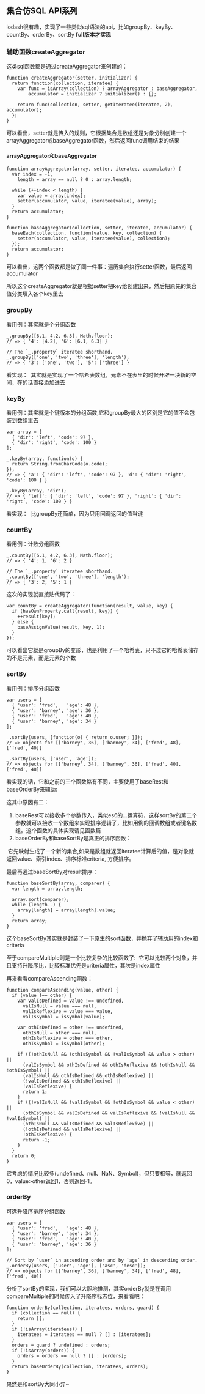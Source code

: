 ## 集合仿SQL API系列
lodash很有趣，实现了一些类似sql语法的api，比如groupBy、keyBy、countBy、orderBy、sortBy
**full版本才实现**

### 辅助函数createAggregator
这类sql函数都是通过createAggregator来创建的：
```
function createAggregator(setter, initializer) {
  return function(collection, iteratee) {
    var func = isArray(collection) ? arrayAggregator : baseAggregator,
        accumulator = initializer ? initializer() : {};

    return func(collection, setter, getIteratee(iteratee, 2), accumulator);
  };
}
```
可以看出，setter就是传入的规则，它根据集合是数组还是对象分别创建一个arrayAggregator或baseAggregator函数，然后返回func调用结束的结果

#### arrayAggregator和baseAggregator
```
function arrayAggregator(array, setter, iteratee, accumulator) {
  var index = -1,
    length = array == null ? 0 : array.length;

  while (++index < length) {
    var value = array[index];
    setter(accumulator, value, iteratee(value), array);
  }
  return accumulator;
}

function baseAggregator(collection, setter, iteratee, accumulator) {
  baseEach(collection, function(value, key, collection) {
    setter(accumulator, value, iteratee(value), collection);
  });
  return accumulator;
}
```
可以看出，这两个函数都是做了同一件事：遍历集合执行setter函数，最后返回accumulator

所以这个createAggregator就是根据setter把key给创建出来，然后把原先的集合值分类填入各个key里去

### groupBy
看用例：其实就是个分组函数
```
_.groupBy([6.1, 4.2, 6.3], Math.floor);
// => { '4': [4.2], '6': [6.1, 6.3] }
 
// The `_.property` iteratee shorthand.
_.groupBy(['one', 'two', 'three'], 'length');
// => { '3': ['one', 'two'], '5': ['three'] }
```

看实现：
<img src="../assets/groupBy.png" alt="">
其实就是实现了一个哈希表数组，元素不在表里的时候开辟一块新的空间，在的话直接添加进去

### keyBy
看用例：其实就是个键版本的分组函数,它和groupBy最大的区别是它的值不会包装到数组里去
```
var array = [
  { 'dir': 'left', 'code': 97 },
  { 'dir': 'right', 'code': 100 }
];
 
_.keyBy(array, function(o) {
  return String.fromCharCode(o.code);
});
// => { 'a': { 'dir': 'left', 'code': 97 }, 'd': { 'dir': 'right', 'code': 100 } }
 
_.keyBy(array, 'dir');
// => { 'left': { 'dir': 'left', 'code': 97 }, 'right': { 'dir': 'right', 'code': 100 } }
```
看实现：
<img src="../assets/keyBy.png" alt="">
比groupBy还简单，因为只用回调返回的值当键

### countBy
看用例：计数分组函数
```
_.countBy([6.1, 4.2, 6.3], Math.floor);
// => { '4': 1, '6': 2 }
 
// The `_.property` iteratee shorthand.
_.countBy(['one', 'two', 'three'], 'length');
// => { '3': 2, '5': 1 }
```
这次的实现就直接贴代码了：
```
var countBy = createAggregator(function(result, value, key) {
  if (hasOwnProperty.call(result, key)) {
    ++result[key];
  } else {
    baseAssignValue(result, key, 1);
  }
});
```
可以看出它就是groupBy的变形，也是利用了一个哈希表，只不过它的哈希表储存的不是元素，而是元素的个数

### sortBy
看用例：排序分组函数
```
var users = [
  { 'user': 'fred',   'age': 48 },
  { 'user': 'barney', 'age': 36 },
  { 'user': 'fred',   'age': 40 },
  { 'user': 'barney', 'age': 34 }
];
 
_.sortBy(users, [function(o) { return o.user; }]);
// => objects for [['barney', 36], ['barney', 34], ['fred', 48], ['fred', 40]]
 
_.sortBy(users, ['user', 'age']);
// => objects for [['barney', 34], ['barney', 36], ['fred', 40], ['fred', 48]]
```
看实现的话，它和之前的三个函数略有不同，主要使用了baseRest和baseOrderBy来辅助:
<img src="../assets/sortBy.png" alt="">

这其中原因有二：
1. baseRest可以接收多个参数传入，类似es6的...运算符，这样sortBy的第二个参数就可以接收一个数组来实现排序逻辑了，比如用例的回调数组或者键名数组。这个函数的具体实现请见函数篇
2. baseOrderBy和baseSortBy是真正的排序函数：
<img src="../assets/baseOrderBy.png" alt="">
它先映射生成了一个新的集合,如果是数组就返回iteratee计算后的值，是对象就返回value、索引index、排序标准criteria, 方便排序。

最后再通过baseSortBy对result排序：
```
function baseSortBy(array, comparer) {
  var length = array.length;

  array.sort(comparer);
  while (length--) {
    array[length] = array[length].value;
  }
  return array;
}
```
这个baseSortBy其实就是封装了一下原生的sort函数，并抛弃了辅助用的index和criteria

至于compareMultiple则是一个比较复杂的比较函数了:
<img src="../assets/compareMultiple.png" alt="">
它可以比较两个对象，并且支持升降序比，比较标准优先是criteria属性，其次是index属性

再来看看compareAscending函数：
```
function compareAscending(value, other) {
  if (value !== other) {
    var valIsDefined = value !== undefined,
      valIsNull = value === null,
      valIsReflexive = value === value,
      valIsSymbol = isSymbol(value);

    var othIsDefined = other !== undefined,
      othIsNull = other === null,
      othIsReflexive = other === other,
      othIsSymbol = isSymbol(other);

    if ((!othIsNull && !othIsSymbol && !valIsSymbol && value > other) ||
      (valIsSymbol && othIsDefined && othIsReflexive && !othIsNull && !othIsSymbol) ||
      (valIsNull && othIsDefined && othIsReflexive) ||
      (!valIsDefined && othIsReflexive) ||
      !valIsReflexive) {
      return 1;
    }
    if ((!valIsNull && !valIsSymbol && !othIsSymbol && value < other) ||
      (othIsSymbol && valIsDefined && valIsReflexive && !valIsNull && !valIsSymbol) ||
      (othIsNull && valIsDefined && valIsReflexive) ||
      (!othIsDefined && valIsReflexive) ||
      !othIsReflexive) {
      return -1;
    }
  }
  return 0;
}
```
它考虑的情况比较多(undefined、null、NaN、Symbol)，但只要相等，就返回0，value>other返回1，否则返回-1。

### orderBy
可选升降序排序分组函数
```
var users = [
  { 'user': 'fred',   'age': 48 },
  { 'user': 'barney', 'age': 34 },
  { 'user': 'fred',   'age': 40 },
  { 'user': 'barney', 'age': 36 }
];
 
// Sort by `user` in ascending order and by `age` in descending order.
_.orderBy(users, ['user', 'age'], ['asc', 'desc']);
// => objects for [['barney', 36], ['barney', 34], ['fred', 48], ['fred', 40]]
```
分析了sortBy的实现，我们可以大胆地推测，其实orderBy就是在调用compareMultiple的时候传入了升降序标志位，来看看吧：
```
function orderBy(collection, iteratees, orders, guard) {
  if (collection == null) {
    return [];
  }
  if (!isArray(iteratees)) {
    iteratees = iteratees == null ? [] : [iteratees];
  }
  orders = guard ? undefined : orders;
  if (!isArray(orders)) {
    orders = orders == null ? [] : [orders];
  }
  return baseOrderBy(collection, iteratees, orders);
}
```
果然是和sortBy大同小异~